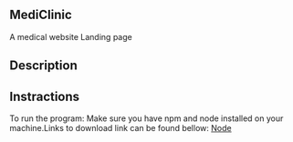 ## MediClinic
A medical website Landing page

## Description

## Instractions
To run the program:
Make sure you have npm and node installed on your machine.Links to download link can be found bellow:
[Node]()
